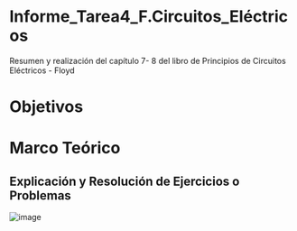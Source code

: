# Informe_Tarea4_F.Circuitos_Eléctricos
Resumen y realización del capítulo 7- 8 del libro de Principios de Circuitos Eléctricos - Floyd 
# Objetivos 
# Marco Teórico
## Explicación y Resolución de Ejercicios o Problemas
![image](https://user-images.githubusercontent.com/116780907/209447615-81224a70-7b0f-4b58-83a0-dcb174f105a0.png)




